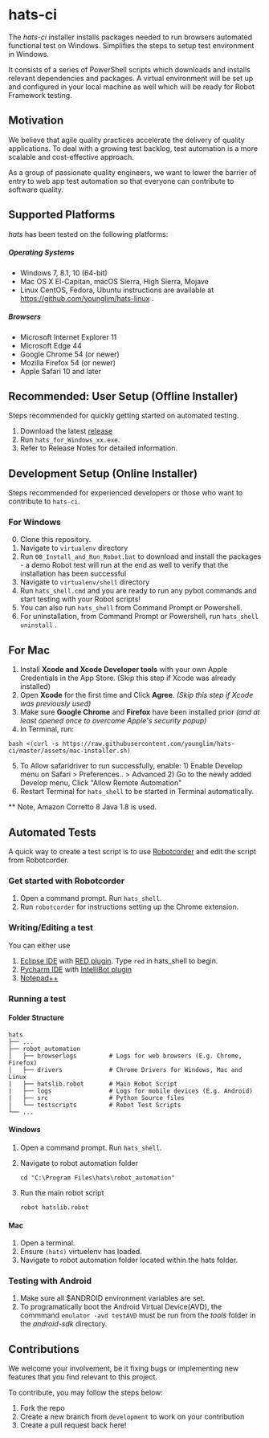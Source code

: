 # hats-ci

The *hats-ci* installer installs packages needed to run browsers automated functional test on Windows.
Simplifies the steps to setup test environment in Windows. 

It consists of a series of PowerShell scripts which downloads and installs relevant dependencies and packages.
A virtual environment will be set up and configured in your local machine as well which will be ready for Robot Framework testing.


## Motivation
We believe that agile quality practices accelerate the delivery of quality applications.
To deal with a growing test backlog, test automation is a more scalable and cost-effective approach.

As a group of passionate quality engineers, we want to lower the barrier of entry to web app test automation so that everyone can contribute to software quality.

## Supported Platforms
*hats* has been tested on the following platforms:

##### Operating Systems
* Windows 7, 8.1, 10 (64-bit)
* Mac OS X El-Capitan, macOS Sierra, High Sierra, Mojave
* Linux CentOS, Fedora, Ubuntu instructions are available at https://github.com/younglim/hats-linux .

##### Browsers
* Microsoft Internet Explorer 11
* Microsoft Edge 44
* Google Chrome 54 (or newer)
* Mozilla Firefox 54 (or newer)
* Apple Safari 10 and later

## Recommended: User Setup (Offline Installer)
Steps recommended for quickly getting started on automated testing.
1. Download the latest [release](https://github.com/GovTechSG/hats-ci/releases)
2. Run `hats_for_Windows_xx.exe`.
3. Refer to Release Notes for detailed information.

## Development Setup (Online Installer)
Steps recommended for experienced developers or those who want to contribute to `hats-ci`.
### For Windows
0. Clone this repository.
1. Navigate to `virtualenv` directory 
2. Run `00_Install_and_Run_Robot.bat` to download and install the packages - a demo Robot test will run at the end as well to verify that the installation has been successful 
3. Navigate to `virtualenv/shell` directory
4. Run `hats_shell.cmd` and you are ready to run any pybot commands and start testing with your Robot scripts!
5. You can also run `hats_shell` from Command Prompt or Powershell.
6. For uninstallation, from Command Prompt or Powershell, run `hats_shell uninstall` .

## For Mac
1. Install **Xcode and Xcode Developer tools** with your own Apple Credentials in the App Store. (Skip this step if Xcode was already installed)
2. Open **Xcode** for the first time and Click **Agree**. *(Skip this step if Xcode was previously used)*
3. Make sure **Google Chrome** and **Firefox** have been installed prior *(and at least opened once to overcome Apple's security popup)*
4. In Terminal, run:

```
bash <(curl -s https://raw.githubusercontent.com/younglim/hats-ci/master/assets/mac-installer.sh)
```
5. To Allow safaridriver to run successfully, enable: 1) Enable Develop menu on Safari > Preferences.. > Advanced 2) Go to the newly added Develop menu, Click "Allow Remote Automation"
6. Restart Terminal for `hats_shell` to be started in Terminal automatically.

** Note, Amazon Corretto 8 Java 1.8 is used.

## Automated Tests
A quick way to create a test script is to use [Robotcorder](http://bit.ly/hats-robotcorder) and edit the script from Robotcorder.

### Get started with Robotcorder
1. Open a command prompt. Run `hats_shell`. 
2. Run `robotcorder` for instructions setting up the Chrome extension.

### Writing/Editing a test
You can either use
1. [Eclipse IDE](https://eclipse.org/) with [RED plugin](https://github.com/nokia/RED). Type `red` in hats_shell to begin.
2. [Pycharm IDE](https://www.jetbrains.com/pycharm/) with [IntelliBot plugin](https://plugins.jetbrains.com/plugin/7386-intellibot)
3. [Notepad++](https://notepad-plus-plus.org/)

### Running a test

#### Folder Structure

    hats
    ├── ...
    ├── robot_automation        
    │   ├── browserlogs         # Logs for web browsers (E.g. Chrome, Firefox)
    │   ├── drivers             # Chrome Drivers for Windows, Mac and Linux
    |   ├── hatslib.robot       # Main Robot Script
    |   ├── logs                # Logs for mobile devices (E.g. Android)
    |   ├── src                 # Python Source files
    │   └── testscripts         # Robot Test Scripts
    └── ...


#### Windows
1. Open a command prompt. Run `hats_shell`.
2. Navigate to robot automation folder 

    ```
    cd "C:\Program Files\hats\robot_automation"
3. Run the main robot script

    ```
    robot hatslib.robot
#### Mac
1. Open a terminal.
2. Ensure `(hats)` virtuelenv has loaded.  
3. Navigate to robot automation folder located within the hats folder.

### Testing with Android
1. Make sure all $ANDROID environment variables are set.
2. To programatically boot the Android Virtual Device(AVD), the commmand `emulator -avd testAVD` must be run from the *tools* folder in the *android-sdk* directory.

## Contributions
We welcome your involvement, be it fixing bugs or implementing new features that you find relevant to this project.

To contribute, you may follow the steps below:
1. Fork the repo
2. Create a new branch from `development` to work on your contribution
3. Create a pull request back here!

